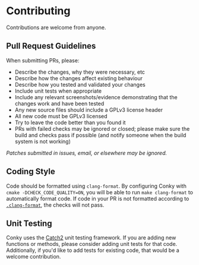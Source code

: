# Contributing

Contributions are welcome from anyone.

## Pull Request Guidelines

When submitting PRs, please:

- Describe the changes, why they were necessary, etc
- Describe how the changes affect existing behaviour
- Describe how you tested and validated your changes
- Include unit tests when appropriate
- Include any relevant screenshots/evidence demonstrating that the changes work and have been tested
- Any new source files should include a GPLv3 license header
- All new code must be GPLv3 licensed
- Try to leave the code better than you found it
- PRs with failed checks may be ignored or closed; please make sure
  the build and checks pass if possible (and notify someone when the build
  system is not working)

_Patches submitted in issues, email, or elsewhere may be ignored._

## Coding Style

Code should be formatted using `clang-format`. By configuring Conky with `cmake -DCHECK_CODE_QUALITY=ON`, you will be able to run `make clang-format` to automatically format code. If code in your PR is not formatted according to [`.clang-format`](.clang-format), the checks will not pass.

## Unit Testing

Conky uses the [Catch2](https://github.com/catchorg/Catch2) unit testing framework. If you are adding new functions or methods, please consider adding unit tests for that code. Additionally, if you'd like to add tests for existing code, that would be a welcome contribution.
